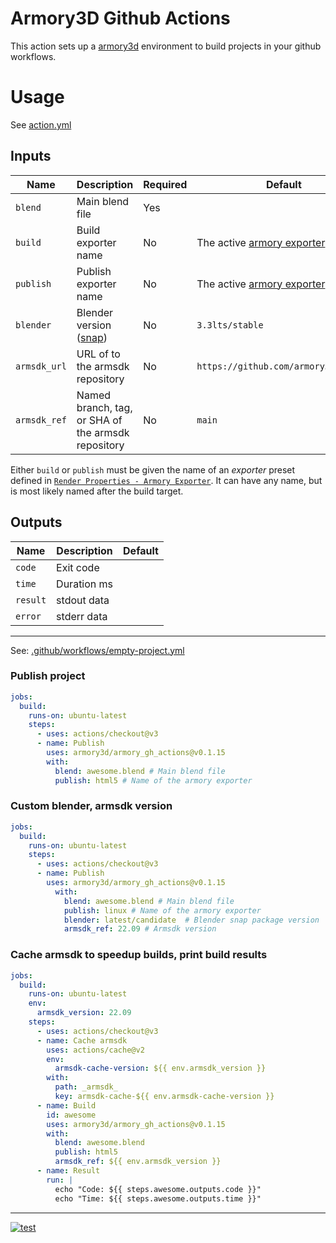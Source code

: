 Armory3D Github Actions
=======================
This action sets up a [armory3d](https://armory3d.org/) environment to build projects in your github workflows.

# Usage

See [action.yml](action.yml)

## Inputs

| Name | Description | Required | Default |
| - | - | - | - |
| `blend` | Main blend file | Yes | |
| `build` | Build exporter name | No | The active [armory exporter](.github/exporter-presets.png) |
| `publish` | Publish exporter name | No | The active [armory exporter](.github/exporter-presets.png) |
| `blender` | Blender version ([snap](https://snapcraft.io/blender)) | No | `3.3lts/stable` |
| `armsdk_url` | URL of to the armsdk repository | No | `https://github.com/armory3d/armsdk`
| `armsdk_ref` | Named branch, tag, or SHA of the armsdk repository | No | `main`

Either `build` or `publish` must be given the name of an *exporter* preset defined in [`Render Properties - Armory Exporter`](exporter-presets.png). It can have any name, but is most likely named after the build target.

## Outputs

| Name | Description | Default |
| - | - | - |
| `code` | Exit code | |
| `time` | Duration ms | |
| `result` | stdout data |  |
| `error` | stderr  data |  |

---

See: [.github/workflows/empty-project.yml](.github/workflows/empty-project.yml)

### Publish project
```yaml
jobs:
  build:
    runs-on: ubuntu-latest
    steps:
      - uses: actions/checkout@v3
      - name: Publish
        uses: armory3d/armory_gh_actions@v0.1.15
        with:
          blend: awesome.blend # Main blend file
          publish: html5 # Name of the armory exporter
```

### Custom blender, armsdk version
```yaml
jobs:
  build:
    runs-on: ubuntu-latest
    steps:
      - uses: actions/checkout@v3
      - name: Publish
        uses: armory3d/armory_gh_actions@v0.1.15
          with:
            blend: awesome.blend # Main blend file
            publish: linux # Name of the armory exporter
            blender: latest/candidate  # Blender snap package version
            armsdk_ref: 22.09 # Armsdk version
```

### Cache armsdk to speedup builds, print build results
```yaml
jobs:
  build:
    runs-on: ubuntu-latest
    env:
      armsdk_version: 22.09
    steps:
      - uses: actions/checkout@v3
      - name: Cache armsdk
        uses: actions/cache@v2
        env:
          armsdk-cache-version: ${{ env.armsdk_version }}
        with:
          path: _armsdk_
          key: armsdk-cache-${{ env.armsdk-cache-version }}
      - name: Build
        id: awesome
        uses: armory3d/armory_gh_actions@v0.1.15
        with:
          blend: awesome.blend
          publish: html5
          armsdk_ref: ${{ env.armsdk_version }}
      - name: Result
        run: |
          echo "Code: ${{ steps.awesome.outputs.code }}"
          echo "Time: ${{ steps.awesome.outputs.time }}"
```

---

[![test](https://github.com/armory3d/armory_gh_actions/actions/workflows/test.yml/badge.svg)](https://github.com/armory3d/armory_gh_actions/actions/workflows/test.yml)
